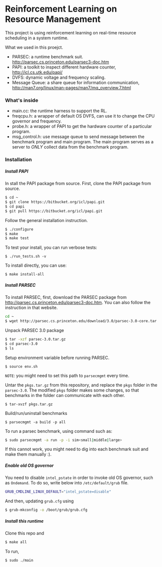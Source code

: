 # Reinforcement Learning on Resource Management

This project is using reinforcement learning on real-time resource scheduling in a system runtime. 

What we used in this proejct.

  - PARSEC: a runtime benchmark suit. http://parsec.cs.princeton.edu/parsec3-doc.htm
  - PAPI: a toolkit to inspect different hardware counter, http://icl.cs.utk.edu/papi/
  - DVFS: dynamic voltage and frequency scaling.
  - Message Queue: a share queue for information communication, http://man7.org/linux/man-pages/man7/mq_overview.7.html

### What's inside

  - main.cc: the runtime harness to support the RL.
  - freqcpu.h: a wrapper of default OS DVFS, can use it to change the CPU governor and frequency.
  - probe.h: a wrapper of PAPI to get the hardware counter of a particular program.
  - msg_control.h: use message queue to send message between the benchmark program and main program. The main program serves as a server to *ONLY* collect data from the benchmark program.


### Installation

##### Install PAPI
In stall the PAPI package from source. First, clone the PAPI package from source.
```sh
$ cd ~
$ git clone https://bitbucket.org/icl/papi.git
$ cd papi
$ git pull https://bitbucket.org/icl/papi.git
```
Follow the general installation instruction.
```sh
$ ./configure
$ make 
$ make test
```
To test your install, you can run verbose tests:
```
$ ./run_tests.sh -v
```
To install directly, you can use:
```
$ make install-all
```
##### Install PARSEC

To install PARSEC, first, download the PARSEC package from http://parsec.cs.princeton.edu/parsec3-doc.htm. You can also follow the instruction in that website.

```sh
cd ~
$ wget http://parsec.cs.princeton.edu/download/3.0/parsec-3.0-core.tar.gz 
```
Unpack PARSEC 3.0 package
```sh
$ tar -xzf parsec-3.0.tar.gz
$ cd parsec-3.0 
$ ls 
```
Setup environment variable before running PARSEC.
```
$ source env.sh
```
`NOTE`: you might need to set this path to `parsecmgmt` every time.

Untar the `pkgs.tar.gz` from this repository, and replace the `pkgs` folder in the `parsec-3.0`. The modified `pkgs` folder makes some changes, so that benchmarks in the folder can communicate with each other.
```
$ tar-xvzf pkgs.tar.gz
```

Build/run/uninstall benchmarks
```
$ parsecmgmt -a build -p all
```
To run a parsec benchmark, using command such as:
```sh
$ sudo parsecmgmt -a run -p -i sim<small|middle|large>
```

If this cannot work, you might need to dig into each benchmark suit and make them manually :). 

##### Enable old OS governor

You need to disable  `intel_pstate` in order to invoke old OS governor, such as `Ondemand`. To do so, write below into `/etc/default/grub` file.
```sh
GRUB_CMDLINE_LINUX_DEFAULT="intel_pstate=disable"
```

And then, updating `grub.cfg` using 
```sh
$ grub-mkconfig -o /boot/grub/grub.cfg
```

##### Install this runtime

Clone this repo and 
```sh
$ make all 
```
To run,
```sh
$ sudo ./main
```




